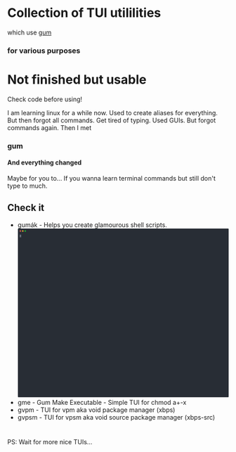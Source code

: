 # Collection of TUI utililities
which use [gum](https://github.com/charmbracelet/gum)
### for various purposes
# Not finished but usable
Check code before using!

I am learning linux for a while now.
Used to create aliases for everything. But then forgot all commands. Get tired of typing. Used GUIs. But forgot commands again. Then I met
### gum
#### And everything changed
Maybe for you to...
If you wanna learn terminal commands but still don't type to much.

## Check it
- gumák - Helps you create glamourous shell scripts.
![gumák](./DOCS/gumak.svg)
- gme - Gum Make Executable - Simple TUI for chmod a+-x
- gvpm - TUI for vpm aka void package manager (xbps)
- gvpsm - TUI for vpsm aka void source package manager (xbps-src)
#
PS: Wait for more nice TUIs...
